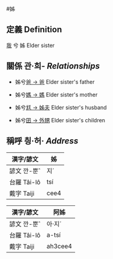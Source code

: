 #姊
## 定義 Definition
[我](member1.md) 兮 姊 Elder sister

## 關係 관·희- _Relationships_

- 姊兮[爸 → 爸](member2.md) Elder sister's father

- 姊兮[媽 → 媽](member3.md) Elder sister's mother

- 姊兮[尪 → 姊夫](member23.md) Elder sister's husband

- 姊兮[囝 → 外甥](member25.md) Elder sister's children



## 稱呼 칑·허· _Address_

漢字/諺文 | 姊
--- | ---
諺文 깐-뿐ˆ | 지ˊ
台羅 Tâi-lô | tsí
戴字 Taiji | cee4


漢字/諺文 | 阿姊
--- | ---
諺文 깐-뿐ˆ | 아·지ˊ
台羅 Tâi-lô | a-tsí
戴字 Taiji | ah3cee4


